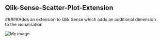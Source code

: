 ## Qlik-Sense-Scatter-Plot-Extension
#####Adds an extension to Qlik Sense which adds an additional dimension to the visualisation

![My image](JonesM87.github.com/Qlik-Sense-Scatter-Plot-Extension/chartsnip.png)
